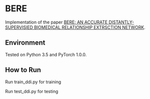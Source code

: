# BERE
Implementation of the paper [BERE: AN ACCURATE DISTANTLY-SUPERVISIED BIOMEDICAL RELATIONSHIP EXTRSCTION NETWORK](https://arxiv.org/).

## Environment
Tested on Python 3.5 and PyTorch 1.0.0.

## How to Run
Run train_ddi.py for training

Run test_ddi.py for testing

